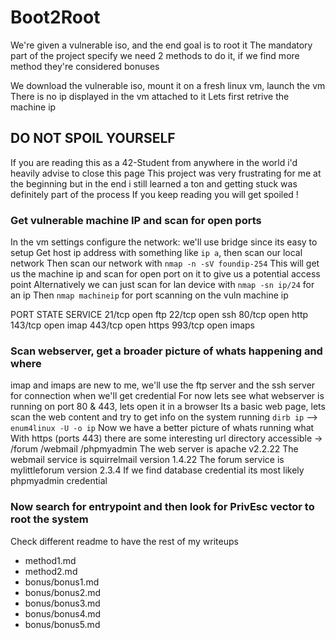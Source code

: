 # Boot2Root

We're given a vulnerable iso, and the end goal is to root it
The mandatory part of the project specify we need 2 methods to do it, if we find more method they're considered bonuses

We download the vulnerable iso, mount it on a fresh linux vm, launch the vm
There is no ip displayed in the vm attached to it 
Lets first retrive the machine ip

## DO NOT SPOIL YOURSELF
If you are reading this as a 42-Student from anywhere in the world i'd heavily advise to close this page
This project was very frustrating for me at the beginning but in the end i still learned a ton and getting stuck was definitely part of the process
If you keep reading you will get spoiled !

### Get vulnerable machine IP and scan for open ports
In the vm settings configure the network: we'll use bridge since its easy to setup
Get host ip address with something like `ip a`, then scan our local network
Then scan our network with `nmap -n -sV foundip-254`
This will get us the machine ip and scan for open port on it to give us a potential access point
Alternatively we can just scan for lan device with `nmap -sn ip/24` for an ip
Then `nmap machineip` for port scanning on the vuln machine ip

PORT    STATE SERVICE
21/tcp  open  ftp
22/tcp  open  ssh
80/tcp  open  http
143/tcp open  imap
443/tcp open  https
993/tcp open  imaps

### Scan webserver, get a broader picture of whats happening and where
imap and imaps are new to me, we'll use the ftp server and the ssh server for connection when we'll get credential
For now lets see what webserver is running on port 80 & 443, lets open it in a browser
Its a basic web page, lets scan the web content and try to get info on the system running
`dirb ip` --> `enum4linux -U -o ip`
Now we have a better picture of whats running what
With https (ports 443) there are some interesting url directory accessible -> /forum /webmail /phpmyadmin
The web server is apache v2.2.22
The webmail service is squirrelmail version 1.4.22
The forum service is mylittleforum version 2.3.4
If we find database credential its most likely phpmyadmin credential

### Now search for entrypoint and then look for PrivEsc vector to root the system
Check different readme to have the rest of my writeups
- method1.md
- method2.md
- bonus/bonus1.md
- bonus/bonus2.md
- bonus/bonus3.md
- bonus/bonus4.md
- bonus/bonus5.md
